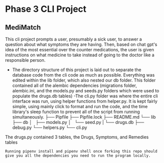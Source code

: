 # Phase 3 CLI Project 

## MediMatch
This cli project prompts a user, presumably a sick user, to answer a question about what symptoms they are having. Then, based on chat gpt's idea of the most essential over the counter medications, the user is given instructions on what medicine to take instead of going to the doctor like a responsible person. 


- The directory structure of this project is laid out to separate the database code from the cli code as much as possible. Everything was edited within the lib folder, which also nested our db folder. This folder contained all of the alembic dependencies (migrations folder, alembic.ini, and the models.py and seeds.py folders which were used to populate the drugs.db tables)
-The cli.py folder was where the entire cli interface was run, using helper functions from helper.py. It is kept fairly simple, using mainly click to format and run the code, and the time library's sleep function to prevent all of the script from running simultaneously. 
├── Pipfile
├── Pipfile.lock
├── README.md
└── lib
    ├── db
    │   ├── models.py
    │   └── seed.py
    |   └── drugs.db
    ├── debug.py
    └── helpers.py
    └── cli.py

The drugs.py contained 3 tables, the Drugs, Symptoms, and Remedies tables
```
Running pipenv install and pipenv shell once forking this repo should give you all the dependencies you need to run the program locally. 